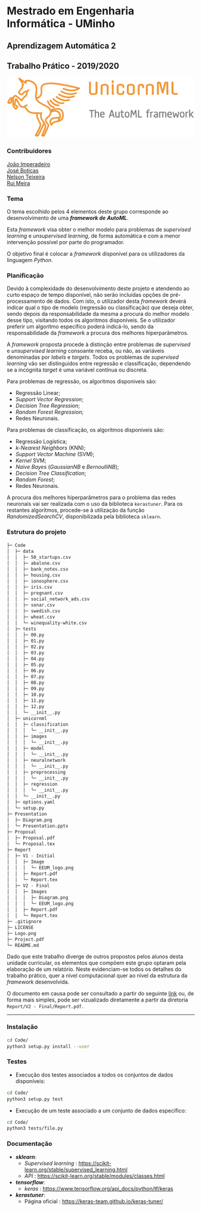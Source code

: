 # Mestrado em Engenharia Informática - UMinho

## Aprendizagem Automática 2
## Trabalho Prático - 2019/2020

![Logo](https://github.com/Nelson198/AA2/blob/master/Logo.png)

### Contribuidores

[João Imperadeiro](https://github.com/JRI98)  
[José Boticas](https://github.com/SacitobJose)  
[Nelson Teixeira](https://github.com/Nelson198)  
[Rui Meira](https://github.com/ruisteve)

### Tema

O tema escolhido pelos 4 elementos deste grupo corresponde ao desenvolvimento de uma ***framework de AutoML***. 

Esta *framework* visa obter o melhor modelo para problemas de *supervised learning* e *unsupervised learning*, de forma automática e com a menor intervenção possível por parte do programador.

O objetivo final é colocar a *framework* disponivel para os utilizadores da linguagem *Python*.

### Planificação

Devido à complexidade do desenvolvimento deste projeto e atendendo ao curto espaço de tempo disponível, não serão incluídas opções de pré-processamento de dados. Com isto, o utilizador desta *framework* deverá indicar qual o tipo de modelo (regressão ou classificação) que deseja obter, sendo depois da responsabilidade da mesma a procura do melhor modelo desse tipo, visitando todos os algoritmos disponíveis. Se o utilizador preferir um algoritmo específico poderá indicá-lo, sendo da responsabilidade da *framework* a procura dos melhores hiperparâmetros.

A *framework* proposta procede à distinção entre problemas de *supervised* e *unsupervised learning* consoante receba, ou não, as variáveis denominadas por *labels* e *targets*. Todos os problemas de *supervised learning* vão ser distinguidos entre regressão e classificação, dependendo se a incógnita *target* é uma variável contínua ou discreta.

Para problemas de regressão, os algoritmos disponiveis são:

* Regressão Linear;
* *Support Vector Regression*;
* *Decision Tree Regression*;
* *Random Forest Regression*;
* Redes Neuronais.

Para problemas de classificação, os algoritmos disponiveis são:

* Regressão Logística;
* *k-Nearest Neighbors* (KNN);
* *Support Vector Machine* (SVM);
* *Kernel* SVM;
* *Naive Bayes* (*GaussianNB* e *BernoulliNB*);
* *Decision Tree Classification*;
* *Random Forest*;
* Redes Neuronais.

A procura dos melhores hiperparâmetros para o problema das redes neuronais vai ser realizada com o uso da biblioteca `kerastuner`. Para os restantes algoritmos, procede-se à utilização da função *RandomizedSearchCV*, disponibilizada pela biblioteca `sklearn`.

### Estrutura do projeto

    ├─ Code
    │  ├─ data
    │  │  ├─ 50_startups.csv
    │  │  ├─ abalone.csv
    │  │  ├─ bank_notes.csv
    │  │  ├─ housing.csv
    │  │  ├─ ionosphere.csv
    │  │  ├─ iris.csv
    │  │  ├─ pregnant.csv
    │  │  ├─ social_network_ads.csv
    │  │  ├─ sonar.csv
    │  │  ├─ swedish.csv
    │  │  ├─ wheat.csv
    │  │  └─ winequality-white.csv
    │  ├─ tests
    │  │  ├─ 00.py
    │  │  ├─ 01.py
    │  │  ├─ 02.py
    │  │  ├─ 03.py
    │  │  ├─ 04.py
    │  │  ├─ 05.py
    │  │  ├─ 06.py
    │  │  ├─ 07.py
    │  │  ├─ 08.py
    │  │  ├─ 09.py
    │  │  ├─ 10.py
    │  │  ├─ 11.py
    │  │  ├─ 12.py
    │  │  └─ __init__.py
    │  ├─ unicornml
    │  │  ├─ classification
    │  │  │  └─ __init__.py
    │  │  ├─ images
    │  │  │  └─ __init__.py
    │  │  ├─ model
    │  │  │  └─ __init__.py
    │  │  ├─ neuralnetwork
    │  │  │  └─ __init__.py
    │  │  ├─ preprocessing
    │  │  │  └─ __init__.py
    │  │  ├─ regression
    │  │  │  └─ __init__.py
    │  │  └─ __init__.py
    │  ├─ options.yaml
    │  └─ setup.py
    ├─ Presentation
    │  ├─ Diagram.png
    │  └─ Presentation.pptx
    ├─ Proposal
    │  ├─ Proposal.pdf
    │  └─ Proposal.tex
    ├─ Report
    │  ├─ V1 - Initial
    │  │  ├─ Image
    │  │  │  └─ EEUM_logo.png
    │  │  ├─ Report.pdf
    │  │  └─ Report.tex
    │  ├─ V2 - Final
    │  │  ├─ Images
    │  │  │  ├─ Diagram.png
    │  │  │  └─ EEUM_logo.png
    │  │  ├─ Report.pdf
    │  │  └─ Report.tex
    ├─ .gitignore
    ├─ LICENSE
    ├─ Logo.png
    ├─ Project.pdf
    └─ README.md

Dado que este trabalho diverge de outros propostos pelos alunos desta unidade curricular, os elementos que compõem este grupo optaram pela elaboração de um relatório. Neste evidenciam-se todos os detalhes do trabalho prático, quer a nível computacional quer ao nível da estrutura da *framework* desenvolvida.

O documento em causa pode ser consultado a partir do seguinte [link](https://github.com/Nelson198/AA2/blob/master/Report/V2%20-%20Final/Report.pdf) ou, de forma mais simples, pode ser vizualizado diretamente a partir da diretoria `Report/V2 - Final/Report.pdf`.

---


### Instalação
```bash
cd Code/
python3 setup.py install --user
```

### Testes
* Execução dos testes associados a todos os conjuntos de dados disponíveis:
```bash
cd Code/
python3 setup.py test
```
* Execução de um teste associado a um conjunto de dados específico:
```bash
cd Code/
python3 tests/file.py
```

### Documentação
* ***sklearn***:
  * *Supervised learning* : https://scikit-learn.org/stable/supervised_learning.html
  * *API* : https://scikit-learn.org/stable/modules/classes.html
* ***tensorflow***:
  * *keras* : https://www.tensorflow.org/api_docs/python/tf/keras 
* ***kerastuner***:
  * Página oficial : https://keras-team.github.io/keras-tuner/
